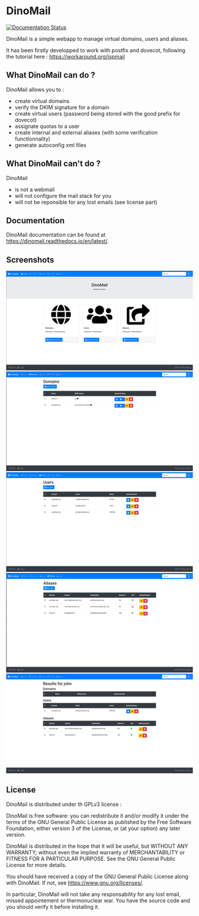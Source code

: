 # DinoMail

[![Documentation Status](https://readthedocs.org/projects/dinomail/badge/?version=latest)](https://dinomail.readthedocs.io/en/latest/?badge=latest)

DinoMail is a simple webapp to manage virtual domains, users and aliases.

It has been firstly developped to work with postfix and dovecot, following the tutorial here : https://workaround.org/ispmail

## What DinoMail can do ?

DinoMail allows you to :

 * create virtual domains
 * verify the DKIM signature for a domain
 * create virtual users (password being stored with the good prefix for dovecot)
 * assignate quotas to a user
 * create internal and external aliases (with some verification functionnality)
 * generate autoconfig xml files

## What DinoMail can't do ?

DinoMail

 * is not a webmail
 * will not configure the mail stack for you
 * will not be reponsible for any lost emails (see license part)

## Documentation

DinoMail documentation can be found at https://dinomail.readthedocs.io/en/latest/.

## Screenshots

![home](https://github.com/nanoy42/DinoMail/raw/master/res/screenshots/home.png "Home page")
![domains](https://github.com/nanoy42/DinoMail/raw/master/res/screenshots/domains.png "Domains page")
![users](https://github.com/nanoy42/DinoMail/raw/master/res/screenshots/users.png "Users page")
![aliases](https://github.com/nanoy42/DinoMail/raw/master/res/screenshots/aliases.png "Aliases page")
![search](https://github.com/nanoy42/DinoMail/raw/master/res/screenshots/search.png "Search page")

## License

DinoMail is distributed under th GPLv3 license :

DinoMail is free software: you can redistribute it and/or modify
it under the terms of the GNU General Public License as published by
the Free Software Foundation, either version 3 of the License, or
(at your option) any later version.

DinoMail is distributed in the hope that it will be useful,
but WITHOUT ANY WARRANTY; without even the implied warranty of
MERCHANTABILITY or FITNESS FOR A PARTICULAR PURPOSE.  See the
GNU General Public License for more details.

You should have received a copy of the GNU General Public License
along with DinoMail.  If not, see <https://www.gnu.org/licenses/>.

In particular, DinoMail will not take any responsability for any lost email, missed appointement or thermonuclear war. You have the source code and you should verify it before installing it.
